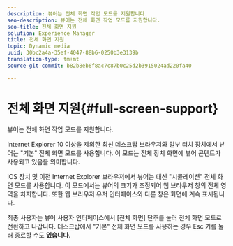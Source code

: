 ```yaml
---
description: 뷰어는 전체 화면 작업 모드를 지원합니다.
seo-description: 뷰어는 전체 화면 작업 모드를 지원합니다.
seo-title: 전체 화면 지원
solution: Experience Manager
title: 전체 화면 지원
topic: Dynamic media
uuid: 30bc2a4a-35ef-4047-88b6-0250b3e3139b
translation-type: tm+mt
source-git-commit: b82b8eb6f8ac7c87b0c25d2b3915024ad220fa40

---
```



# 전체 화면 지원{#full-screen-support}

뷰어는 전체 화면 작업 모드를 지원합니다.

Internet Explorer 10 이상을 제외한 최신 데스크탑 브라우저와 일부 터치 장치에서 뷰어는 &quot;기본&quot; 전체 화면 모드를 사용합니다. 이 모드는 전체 장치 화면에 뷰어 콘텐트가 사용되고 있음을 의미합니다.

iOS 장치 및 이전 Internet Explorer 브라우저에서 뷰어는 대신 &quot;시뮬레이션&quot; 전체 화면 모드를 사용합니다. 이 모드에서는 뷰어의 크기가 조정되어 웹 브라우저 창의 전체 영역을 차지합니다. 또한 웹 브라우저 유저 인터페이스와 다른 창은 화면에 계속 표시됩니다.

최종 사용자는 뷰어 사용자 인터페이스에서 [전체 화면] 단추를 눌러 전체 화면 모드로 전환하고 나갑니다. 데스크탑에서 &quot;기본&quot; 전체 화면 모드를 사용하는 경우 Esc 키를 눌러 종료할 수도 **있습니다**.
